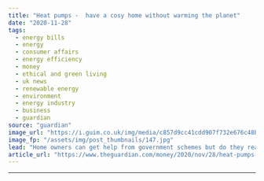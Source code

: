 ```yaml
---
title: "Heat pumps -  have a cosy home without warming the planet"
date: "2020-11-28"
tags: 
  - energy bills
  - energy
  - consumer affairs
  - energy efficiency
  - money
  - ethical and green living
  - uk news
  - renewable energy
  - environment
  - energy industry
  - business
  - guardian
source: "guardian"
image_url: "https://i.guim.co.uk/img/media/c857d9cc41cdd907f732e676c48b1730759e1912/0_129_8192_4918/master/8192.jpg?width=460&quality=85&auto=format&fit=max&s=f41e8ff8100b4c6f5c0916de3440ac21"
image_fp: "/assets/img/post_thumbnails/147.jpg"
lead: "Home owners can get help from government schemes but do they really cut costs?When Graham Davidson and his wife, Pauline, retired to a bungalow in Norfolk three years ago they ripped out the old boiler and replaced it with an air source heat pump at ..."
article_url: "https://www.theguardian.com/money/2020/nov/28/heat-pumps-have-a-cosy-home-without-warming-the-planet"
---
```


---

